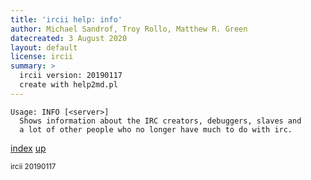 ```yaml
---
title: 'ircii help: info'
author: Michael Sandrof, Troy Rollo, Matthew R. Green
datecreated: 3 August 2020
layout: default
license: ircii
summary: >
  ircii version: 20190117
  create with help2md.pl
---
```

```
Usage: INFO [<server>]
  Shows information about the IRC creators, debuggers, slaves and 
  a lot of other people who no longer have much to do with irc.
```

[index](index.html)
[up](..)

<small> ircii 20190117 </small>
